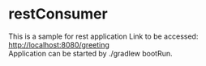 # restConsumer
This is a sample for rest application
Link to be accessed: <a href=http://localhost:8080/greeting>http://localhost:8080/greeting</a> </br>
Application can be started by ./gradlew bootRun.
